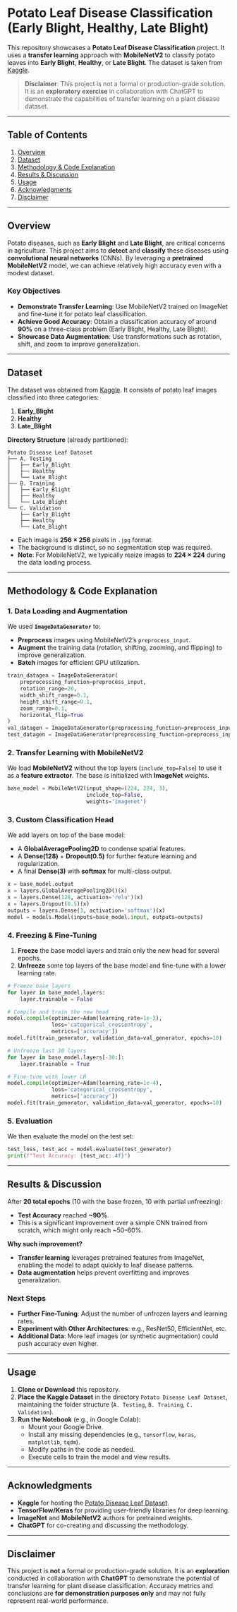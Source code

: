 # Potato Leaf Disease Classification (Early Blight, Healthy, Late Blight)

This repository showcases a **Potato Leaf Disease Classification** project. It uses a **transfer learning** approach with **MobileNetV2** to classify potato leaves into **Early Blight**, **Healthy**, or **Late Blight**. The dataset is taken from [Kaggle](https://www.kaggle.com/datasets/rizwan123456789/potato-disease-leaf-datasetpld/data).

> **Disclaimer**: This project is not a formal or production-grade solution. It is an **exploratory exercise** in collaboration with ChatGPT to demonstrate the capabilities of transfer learning on a plant disease dataset.

---

## Table of Contents
1. [Overview](#overview)
2. [Dataset](#dataset)
3. [Methodology & Code Explanation](#methodology--code-explanation)
4. [Results & Discussion](#results--discussion)
5. [Usage](#usage)
6. [Acknowledgments](#acknowledgments)
7. [Disclaimer](#disclaimer)

---

## Overview

Potato diseases, such as **Early Blight** and **Late Blight**, are critical concerns in agriculture. This project aims to **detect** and **classify** these diseases using **convolutional neural networks** (CNNs). By leveraging a **pretrained MobileNetV2** model, we can achieve relatively high accuracy even with a modest dataset.

### Key Objectives

- **Demonstrate Transfer Learning**: Use MobileNetV2 trained on ImageNet and fine-tune it for potato leaf classification.
- **Achieve Good Accuracy**: Obtain a classification accuracy of around **90%** on a three-class problem (Early Blight, Healthy, Late Blight).
- **Showcase Data Augmentation**: Use transformations such as rotation, shift, and zoom to improve generalization.

---

## Dataset

The dataset was obtained from [Kaggle](https://www.kaggle.com/datasets/rizwan123456789/potato-disease-leaf-datasetpld/data). It consists of potato leaf images classified into three categories:
1. **Early_Blight**
2. **Healthy**
3. **Late_Blight**

**Directory Structure** (already partitioned):
```
Potato Disease Leaf Dataset
├── A. Testing
│   ├── Early_Blight
│   ├── Healthy
│   └── Late_Blight
├── B. Training
│   ├── Early_Blight
│   ├── Healthy
│   └── Late_Blight
└── C. Validation
    ├── Early_Blight
    ├── Healthy
    └── Late_Blight
```

- Each image is **256 × 256** pixels in `.jpg` format.
- The background is distinct, so no segmentation step was required.
- **Note**: For MobileNetV2, we typically resize images to **224 × 224** during the data loading process.

---

## Methodology & Code Explanation

### 1. **Data Loading and Augmentation**
We used **`ImageDataGenerator`** to:
- **Preprocess** images using MobileNetV2’s `preprocess_input`.
- **Augment** the training data (rotation, shifting, zooming, and flipping) to improve generalization.
- **Batch** images for efficient GPU utilization.

```python
train_datagen = ImageDataGenerator(
    preprocessing_function=preprocess_input,
    rotation_range=20,
    width_shift_range=0.1,
    height_shift_range=0.1,
    zoom_range=0.1,
    horizontal_flip=True
)
val_datagen = ImageDataGenerator(preprocessing_function=preprocess_input)
test_datagen = ImageDataGenerator(preprocessing_function=preprocess_input)
```

### 2. **Transfer Learning with MobileNetV2**
We load **MobileNetV2** without the top layers (`include_top=False`) to use it as a **feature extractor**. The base is initialized with **ImageNet** weights.

```python
base_model = MobileNetV2(input_shape=(224, 224, 3),
                         include_top=False,
                         weights='imagenet')
```

### 3. **Custom Classification Head**
We add layers on top of the base model:
- A **GlobalAveragePooling2D** to condense spatial features.
- A **Dense(128)** + **Dropout(0.5)** for further feature learning and regularization.
- A final **Dense(3)** with **softmax** for multi-class output.

```python
x = base_model.output
x = layers.GlobalAveragePooling2D()(x)
x = layers.Dense(128, activation='relu')(x)
x = layers.Dropout(0.5)(x)
outputs = layers.Dense(3, activation='softmax')(x)
model = models.Model(inputs=base_model.input, outputs=outputs)
```

### 4. **Freezing & Fine-Tuning**
1. **Freeze** the base model layers and train only the new head for several epochs.
2. **Unfreeze** some top layers of the base model and fine-tune with a lower learning rate.

```python
# Freeze base layers
for layer in base_model.layers:
    layer.trainable = False

# Compile and train the new head
model.compile(optimizer=Adam(learning_rate=1e-3),
              loss='categorical_crossentropy',
              metrics=['accuracy'])
model.fit(train_generator, validation_data=val_generator, epochs=10)

# Unfreeze last 30 layers
for layer in base_model.layers[-30:]:
    layer.trainable = True

# Fine-tune with lower LR
model.compile(optimizer=Adam(learning_rate=1e-4),
              loss='categorical_crossentropy',
              metrics=['accuracy'])
model.fit(train_generator, validation_data=val_generator, epochs=10)
```

### 5. **Evaluation**
We then evaluate the model on the test set:

```python
test_loss, test_acc = model.evaluate(test_generator)
print(f"Test Accuracy: {test_acc:.4f}")
```

---

## Results & Discussion

After **20 total epochs** (10 with the base frozen, 10 with partial unfreezing):
- **Test Accuracy** reached **~90%**.
- This is a significant improvement over a simple CNN trained from scratch, which might only reach ~50–60%.

**Why such improvement?**  
- **Transfer learning** leverages pretrained features from ImageNet, enabling the model to adapt quickly to leaf disease patterns.  
- **Data augmentation** helps prevent overfitting and improves generalization.

### Next Steps
- **Further Fine-Tuning**: Adjust the number of unfrozen layers and learning rates.
- **Experiment with Other Architectures**: e.g., ResNet50, EfficientNet, etc.
- **Additional Data**: More leaf images (or synthetic augmentation) could push accuracy even higher.

---

## Usage

1. **Clone or Download** this repository.
2. **Place the Kaggle Dataset** in the directory `Potato Disease Leaf Dataset`, maintaining the folder structure (`A. Testing`, `B. Training`, `C. Validation`).
3. **Run the Notebook** (e.g., in Google Colab):
   - Mount your Google Drive.
   - Install any missing dependencies (e.g., `tensorflow`, `keras`, `matplotlib`, `tqdm`).
   - Modify paths in the code as needed.
   - Execute cells to train the model and view results.

---

## Acknowledgments

- **Kaggle** for hosting the [Potato Disease Leaf Dataset](https://www.kaggle.com/datasets/rizwan123456789/potato-disease-leaf-datasetpld/data).  
- **TensorFlow/Keras** for providing user-friendly libraries for deep learning.  
- **ImageNet** and **MobileNetV2** authors for pretrained weights.  
- **ChatGPT** for co-creating and discussing the methodology.

---

## Disclaimer

This project is **not** a formal or production-grade solution. It is an **exploration** conducted in collaboration with **ChatGPT** to demonstrate the potential of transfer learning for plant disease classification. Accuracy metrics and conclusions are **for demonstration purposes only** and may not fully represent real-world performance.
